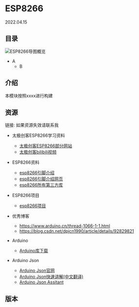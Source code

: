 # ESP8266
2022.04.15

## 目录
![ESP8266导图概览](./resources/ESP8266.png)
* A
	* B
## 介绍
本模块按照xxxx进行构建
## 资源
链接:
如果资源失效请联系我

* 太极创客ESP8266学习资料
  * [太极创客ESP8266部分网站](https://blog.csdn.net/dpjcn1990/category_9291479.html)
  * [太极创客bilibili视频](https://www.bilibili.com/video/BV1L7411c7jw)
* ESP8266资料
  * [esp8266引脚介绍](https://www.bilibili.com/video/BV1rK411c7xj)
  * [esp8266引脚介绍网页](https://randomnerdtutorials.com/esp8266-pinout-reference-gpios/)
  * [esp8266所有第三方库](http://www.taichi-maker.com/homepage/iot-development/iot-dev-reference/esp8266-c-plus-plus-reference/)
  
* ESP8266项目
  * [esp8266项目](https://randomnerdtutorials.com/projects-esp8266/)
* 优秀博客
  * https://www.arduino.cn/thread-1066-1-1.html
  * https://blog.csdn.net/dpjcn1990/article/details/92829821
* Arduino
  * [Arduino库下载](https://www.arduinolibraries.info/)
* Arduino Json
  * [Arduino Json官网](https://arduinojson.org/)
  * [Arduino Json快速讲解(中文翻译)](https://b23.tv/UG7WcD2)
  * [Arduino Json Assitant](https://arduinojson.org/v6/assistant/)


## 版本

 
